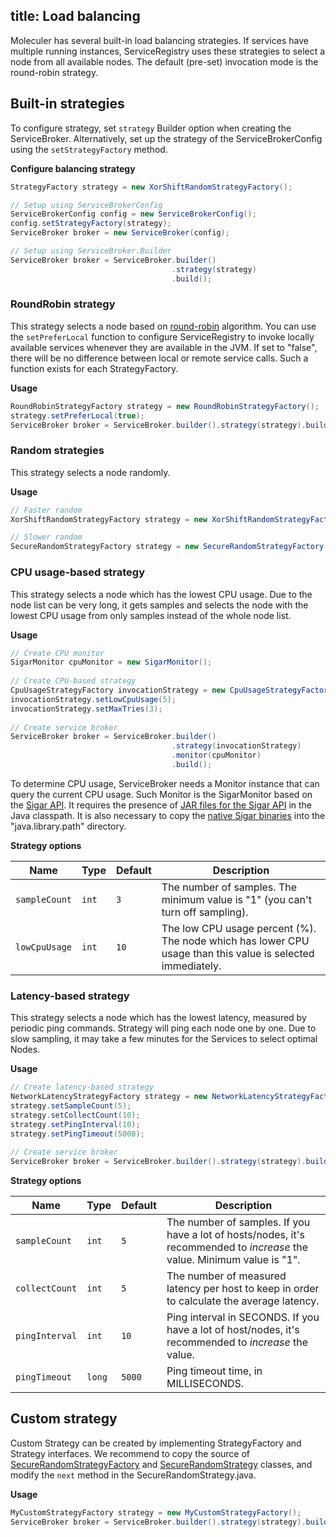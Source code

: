title: Load balancing
---

Moleculer has several built-in load balancing strategies.
If services have multiple running instances,
ServiceRegistry uses these strategies to select a node from all available nodes.
The default (pre-set) invocation mode is the round-robin strategy.

## Built-in strategies

To configure strategy, set `strategy` Builder option when creating the ServiceBroker.
Alternatively, set up the strategy of the ServiceBrokerConfig using the `setStrategyFactory` method.

**Configure balancing strategy**

```java
StrategyFactory strategy = new XorShiftRandomStrategyFactory();

// Setup using ServiceBrokerConfig
ServiceBrokerConfig config = new ServiceBrokerConfig();
config.setStrategyFactory(strategy);
ServiceBroker broker = new ServiceBroker(config);

// Setup using ServiceBroker.Builder
ServiceBroker broker = ServiceBroker.builder()
                                    .strategy(strategy)
                                    .build();
```

### RoundRobin strategy

This strategy selects a node based on [round-robin](https://en.wikipedia.org/wiki/Round-robin_DNS) algorithm.
You can use the `setPreferLocal` function to configure ServiceRegistry
to invoke locally available services whenever they are available in the JVM.
If set to "false", there will be no difference between local or remote service calls.
Such a function exists for each StrategyFactory.

**Usage**

```java
RoundRobinStrategyFactory strategy = new RoundRobinStrategyFactory();
strategy.setPreferLocal(true);
ServiceBroker broker = ServiceBroker.builder().strategy(strategy).build();
```

### Random strategies

This strategy selects a node randomly.

**Usage**

```java
// Faster random
XorShiftRandomStrategyFactory strategy = new XorShiftRandomStrategyFactory();

// Slower random
SecureRandomStrategyFactory strategy = new SecureRandomStrategyFactory();
```
### CPU usage-based strategy

This strategy selects a node which has the lowest CPU usage.
Due to the node list can be very long,
it gets samples and selects the node with the lowest CPU usage from only samples instead of the whole node list.

**Usage**

```java
// Create CPU monitor
SigarMonitor cpuMonitor = new SigarMonitor();
		
// Create CPU-based strategy
CpuUsageStrategyFactory invocationStrategy = new CpuUsageStrategyFactory();
invocationStrategy.setLowCpuUsage(5);
invocationStrategy.setMaxTries(3);
		
// Create service broker
ServiceBroker broker = ServiceBroker.builder()
                                    .strategy(invocationStrategy)
									.monitor(cpuMonitor)
									.build();		
```

To determine CPU usage, ServiceBroker needs a Monitor instance that can query the current CPU usage.
Such Monitor is the SigarMonitor based on the [Sigar API](https://github.com/hyperic/sigar).
It requires the presence of [JAR files for the Sigar API](https://mvnrepository.com/artifact/org.hyperic/sigar/1.6.4) in the Java classpath.
It is also necessary to copy the [native Sigar binaries](https://github.com/hyperic/sigar/wiki/binaries) into the "java.library.path" directory.

**Strategy options**

| Name | Type | Default | Description |
| ---- | ---- | --------| ----------- |
| `sampleCount` | `int` | `3` | The number of samples. The minimum value is "1" (you can't turn off sampling). |
| `lowCpuUsage` | `int` | `10` | The low CPU usage percent (%). The node which has lower CPU usage than this value is selected immediately. |

### Latency-based strategy

This strategy selects a node which has the lowest latency, measured by periodic ping commands.
Strategy will ping each node one by one.
Due to slow sampling, it may take a few minutes for the Services to select optimal Nodes.

**Usage**

```java
// Create latency-based strategy
NetworkLatencyStrategyFactory strategy = new NetworkLatencyStrategyFactory();
strategy.setSampleCount(5);
strategy.setCollectCount(10);
strategy.setPingInterval(10);
strategy.setPingTimeout(5000);
		
// Create service broker
ServiceBroker broker = ServiceBroker.builder().strategy(strategy).build();
```

**Strategy options**

| Name | Type | Default | Description |
| ---- | ---- | --------| ----------- |
| `sampleCount` | `int` | `5` | The number of samples. If you have a lot of hosts/nodes, it's recommended to *increase* the value. Minimum value is "1". |
| `collectCount` | `int` | `5` | The number of measured latency per host to keep in order to calculate the average latency. |
| `pingInterval` | `int` | `10` | Ping interval in SECONDS. If you have a lot of host/nodes, it's recommended to *increase* the value. |
| `pingTimeout` | `long` | `5000` | Ping timeout time, in MILLISECONDS. |

## Custom strategy

Custom Strategy can be created by implementing StrategyFactory and Strategy interfaces.
We recommend to copy the source of [SecureRandomStrategyFactory](https://github.com/moleculer-java/moleculer-java/blob/master/src/main/java/services/moleculer/strategy/SecureRandomStrategyFactory.java)
and [SecureRandomStrategy](https://github.com/moleculer-java/moleculer-java/blob/master/src/main/java/services/moleculer/strategy/SecureRandomStrategy.java)
classes, and modify the `next` method in the SecureRandomStrategy.java.

**Usage**

```java
MyCustomStrategyFactory strategy = new MyCustomStrategyFactory();
ServiceBroker broker = ServiceBroker.builder().strategy(strategy).build();
```